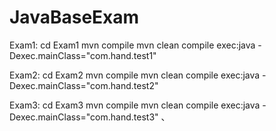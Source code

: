 # JavaBaseExam
Exam1: cd Exam1 mvn compile mvn clean compile exec:java -Dexec.mainClass="com.hand.test1"

Exam2: cd Exam2 mvn compile mvn clean compile exec:java -Dexec.mainClass="com.hand.test2"

Exam3: cd Exam3 mvn compile mvn clean compile exec:java -Dexec.mainClass="com.hand.test3" 、
